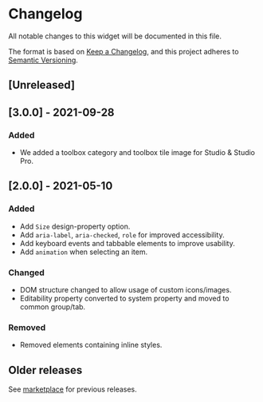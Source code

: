 # Changelog
All notable changes to this widget will be documented in this file.

The format is based on [Keep a Changelog](https://keepachangelog.com/en/1.0.0/), and this project adheres to [Semantic Versioning](https://semver.org/spec/v2.0.0.html).

## [Unreleased]

## [3.0.0] - 2021-09-28

### Added
- We added a toolbox category and toolbox tile image for Studio & Studio Pro.

## [2.0.0] - 2021-05-10

### Added
- Add `Size` design-property option.
- Add `aria-label`, `aria-checked`, `role` for improved accessibility.
- Add keyboard events and tabbable elements to improve usability.
- Add `animation` when selecting an item.

### Changed
- DOM structure changed to allow usage of custom icons/images.
- Editability property converted to system property and moved to common group/tab.

### Removed
- Removed elements containing inline styles.

## Older releases
See [marketplace](https://marketplace.mendix.com/link/component/54611) for previous releases.
